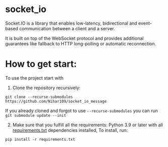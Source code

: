 # socket_io

Socket.IO is a library that enables low-latency, bidirectional and event-based communication between a client and a server.

It is built on top of the WebSocket protocol and provides additional guarantees like fallback to HTTP long-polling or automatic reconnection.

# How to get start:

To use the project start with
1. Clone the repository recursively:

`git clone --recurse-submodules https://github.com/Nihar109/socket_io_message`

If you already cloned and forgot to use `--recurse-submodules` you can run `git submodule update --init`

2. Make sure that you fulfill all the requirements: Python 3.9 or later with all [requirements.txt](https://github.com/Nihar109/socket_io_message/requirements.txt) dependencies installed, To install, run:

`pip install -r requirements.txt`
